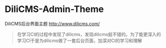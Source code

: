 # DiliCMS-Admin-Theme
DiliCMS后台界面主题 http://www.dilicms.com/

> 在学习CI的过程中发现了dilicms，发现dilicms挺不错的。为了能更深入的学习CI于是为dilicms做了一套后台页面，加深对CI的学习和理解
